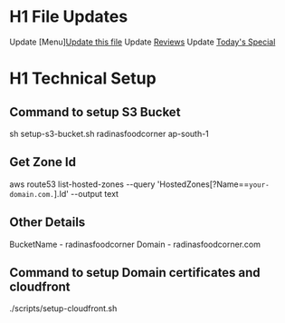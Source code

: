 # H1 File Updates

Update [Menu][Update this file](https://github.com/priyaaank/radinasfoodcorner/blob/main/src/data/menu.json)
Update [Reviews](https://github.com/priyaaank/radinasfoodcorner/blob/main/src/data/reviews.json)
Update [Today's Special](https://github.com/priyaaank/radinasfoodcorner/blob/main/src/data/todays-special.json)


# H1 Technical Setup

## Command to setup S3 Bucket
 sh setup-s3-bucket.sh radinasfoodcorner ap-south-1

## Get Zone Id
aws route53 list-hosted-zones --query 'HostedZones[?Name==`your-domain.com.`].Id' --output text

## Other Details
BucketName - radinasfoodcorner
Domain - radinasfoodcorner.com

## Command to setup Domain certificates and cloudfront
./scripts/setup-cloudfront.sh <S3BucketName> <Domain> <ZoneID>
